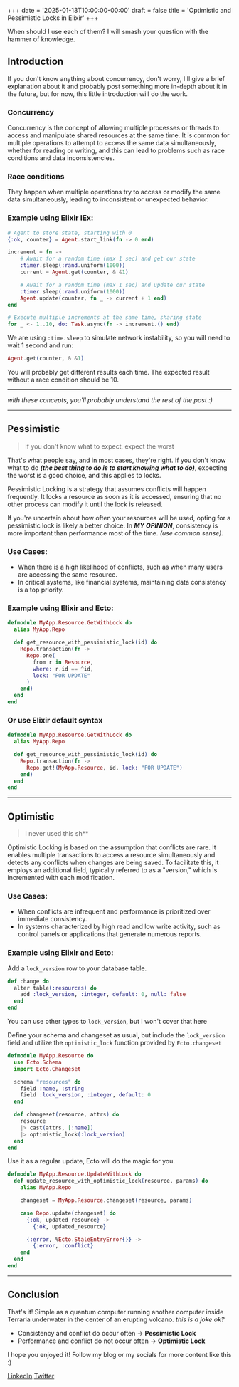 +++
date = '2025-01-13T10:00:00-00:00'
draft = false
title = 'Optimistic and Pessimistic Locks in Elixir'
+++

When should I use each of them? I will smash your question with the hammer of knowledge.

<!--more-->

## Introduction

If you don't know anything about concurrency, don't worry, I'll give a brief explanation about it and probably post something more in-depth about it in the future, but for now, this little introduction will do the work.

### Concurrency

Concurrency is the concept of allowing multiple processes or threads to access and manipulate shared resources at the same time. It is common for multiple operations to attempt to access the same data simultaneously, whether for reading or writing, and this can lead to problems such as race conditions and data inconsistencies.


### Race conditions

They happen when multiple operations try to access or modify the same data simultaneously, leading to inconsistent or unexpected behavior.

### Example using Elixir IEx:

```elixir
# Agent to store state, starting with 0
{:ok, counter} = Agent.start_link(fn -> 0 end)

increment = fn ->
    # Await for a random time (max 1 sec) and get our state
    :timer.sleep(:rand.uniform(1000))
    current = Agent.get(counter, & &1)

    # Await for a random time (max 1 sec) and update our state
    :timer.sleep(:rand.uniform(1000))
    Agent.update(counter, fn _ -> current + 1 end)
end

# Execute multiple increments at the same time, sharing state
for _ <- 1..10, do: Task.async(fn -> increment.() end)
```

We are using `:time.sleep` to simulate network instability, so you will need to wait 1 second and run:

```elixir
Agent.get(counter, & &1)
```

You will probably get different results each time. The expected result without a race condition should be 10.

---

*with these concepts, you'll probably understand the rest of the post :)*

---

## Pessimistic

> If you don't know what to expect, expect the worst

That's what people say, and in most cases, they're right. If you don't know what to do ***(the best thing to do is to start knowing what to do)***, expecting the worst is a good choice, and this applies to locks.

Pessimistic Locking is a strategy that assumes conflicts will happen frequently. It locks a resource as soon as it is accessed, ensuring that no other process can modify it until the lock is released.

If you're uncertain about how often your resources will be used, opting for a pessimistic lock is likely a better choice. In ***MY OPINION***, consistency is more important than performance most of the time. *(use common sense)*.

### Use Cases:

- When there is a high likelihood of conflicts, such as when many users are accessing the same resource.
- In critical systems, like financial systems, maintaining data consistency is a top priority.

### Example using Elixir and Ecto:

```elixir
defmodule MyApp.Resource.GetWithLock do
  alias MyApp.Repo

  def get_resource_with_pessimistic_lock(id) do
    Repo.transaction(fn ->
      Repo.one(
        from r in Resource,
        where: r.id == ^id,
        lock: "FOR UPDATE"
      )
    end)
  end
end
```

### Or use Elixir default syntax

```elixir
defmodule MyApp.Resource.GetWithLock do
  alias MyApp.Repo

  def get_resource_with_pessimistic_lock(id) do
    Repo.transaction(fn ->
      Repo.get!(MyApp.Resource, id, lock: "FOR UPDATE")
    end)
  end
end
```

---

## Optimistic

> I never used this sh**

Optimistic Locking is based on the assumption that conflicts are rare. It enables multiple transactions to access a resource simultaneously and detects any conflicts when changes are being saved. To facilitate this, it employs an additional field, typically referred to as a "version," which is incremented with each modification.

### Use Cases:

- When conflicts are infrequent and performance is prioritized over immediate consistency.
- In systems characterized by high read and low write activity, such as control panels or applications that generate numerous reports.

### Example using Elixir and Ecto:

Add a `lock_version` row to your database table. 

```elixir
def change do
  alter table(:resources) do
    add :lock_version, :integer, default: 0, null: false
  end
end
```

You can use other types to `lock_version`, but I won't cover that here

Define your schema and changeset as usual, but include the `lock_version` field and utilize the `optimistic_lock` function provided by `Ecto.changeset`

```elixir
defmodule MyApp.Resource do
  use Ecto.Schema
  import Ecto.Changeset

  schema "resources" do
    field :name, :string
    field :lock_version, :integer, default: 0
  end

  def changeset(resource, attrs) do
    resource
    |> cast(attrs, [:name])
    |> optimistic_lock(:lock_version)
  end
end
```

Use it as a regular update, Ecto will do the magic for you.

```elixir
defmodule MyApp.Resource.UpdateWithLock do
  def update_resource_with_optimistic_lock(resource, params) do
    alias MyApp.Repo

    changeset = MyApp.Resource.changeset(resource, params)

    case Repo.update(changeset) do
      {:ok, updated_resource} ->
        {:ok, updated_resource}

      {:error, %Ecto.StaleEntryError{}} ->
        {:error, :conflict}
    end
  end
end
```

---

## Conclusion

That's it! Simple as a quantum computer running another computer inside Terraria underwater in the center of an erupting volcano. *this is a joke ok?*

- Consistency and conflict do occur often -> **Pessimistic Lock**
- Performance and conflict do not occur often -> **Optimistic Lock**

I hope you enjoyed it! Follow my blog or my socials for more content like this :)

[LinkedIn](https://www.linkedin.com/in/rodrigobcitadin/)
[Twitter](https://x.com/0xcitadin)
